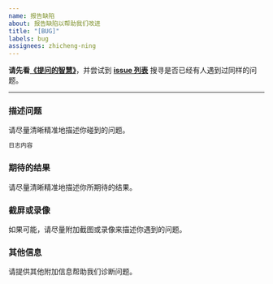 ```yaml
---
name: 报告缺陷
about: 报告缺陷以帮助我们改进
title: "[BUG]"
labels: bug
assignees: zhicheng-ning
---
```


**请先看[《提问的智慧》](https://github.com/ryanhanwu/How-To-Ask-Questions-The-Smart-Way/blob/master/README-zh_CN.md?utm_source=hacpai.com)**，并尝试到 **[issue 列表](https://github.com/Cheer-for-fun/open-stulife-sdk/issues)** 搜寻是否已经有人遇到过同样的问题。

----

### 描述问题

请尽量清晰精准地描述你碰到的问题。

```bash
日志内容
```

### 期待的结果

请尽量清晰精准地描述你所期待的结果。

### 截屏或录像

如果可能，请尽量附加截图或录像来描述你遇到的问题。

### 其他信息

请提供其他附加信息帮助我们诊断问题。
